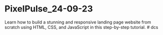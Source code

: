 # PixelPulse_24-09-23
Learn how to build a stunning and responsive landing page website from scratch using HTML, CSS, and JavaScript in this step-by-step tutorial.
#   d c s  
 